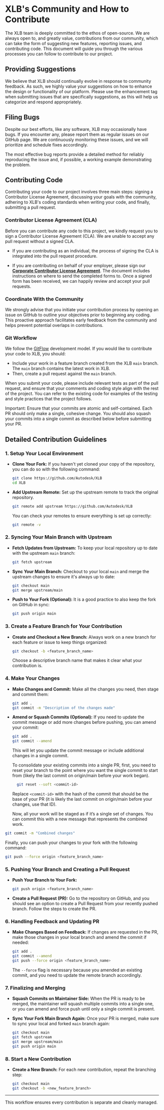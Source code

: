# XLB's Community and How to Contribute

The XLB team is deeply committed to the ethos of open-source. We are always open to, and greatly value, contributions from our community, which can take the form of suggesting new features, reporting issues, and contributing code. This document will guide you through the various processes you can follow to contribute to our project.

## Providing Suggestions

We believe that XLB should continually evolve in response to community feedback. As such, we highly value your suggestions on how to enhance the design or functionality of our platform. Please use the enhancement tag when submitting issues that are specifically suggestions, as this will help us categorize and respond appropriately.

## Filing Bugs

Despite our best efforts, like any software, XLB may occasionally have bugs. If you encounter any, please report them as regular issues on our GitHub page. We are continuously monitoring these issues, and we will prioritize and schedule fixes accordingly.

The most effective bug reports provide a detailed method for reliably reproducing the issue and, if possible, a working example demonstrating the problem.

## Contributing Code

Contributing your code to our project involves three main steps: signing a Contributor License Agreement, discussing your goals with the community, adhering to XLB's coding standards when writing your code, and finally, submitting a pull request.


### Contributor License Agreement (CLA)

Before you can contribute any code to this project, we kindly request you to sign a Contributor License Agreement (CLA). We are unable to accept any pull request without a signed CLA.

- If you are contributing as an individual, the process of signing the CLA is integrated into the pull request procedure.

- If you are contributing on behalf of your employer, please sign our [**Corporate Contributor License Agreement**](https://github.com/Autodesk/autodesk.github.io/releases/download/1.0/ADSK.Form.Corp.Contrib.Agmt.for.Open.Source.docx). The document includes instructions on where to send the completed forms to. Once a signed form has been received, we can happily review and accept your pull requests.

### Coordinate With the Community

We strongly advise that you initiate your contribution process by opening an issue on GitHub to outline your objectives prior to beginning any coding. This proactive approach facilitates early feedback from the community and helps prevent potential overlaps in contributions.

### Git Workflow

We follow the [GitFlow](http://nvie.com/posts/a-successful-git-branching-model/) development model. 
If you would like to contribute your code to XLB, you should:
- Include your work in a feature branch created from the XLB `main` branch. The `main` branch contains the latest work in XLB. 
- Then, create a pull request against the `main` branch.


When you submit your code, please include relevant tests as part of the pull request, and ensure that your comments and coding style align with the rest of the project. You can refer to the existing code for examples of the testing and style practices that the project follows.

Important: Ensure that your commits are atomic and self-contained. Each PR should only make a single, cohesive change. You should also squash your commits into a single commit as described below before submitting your PR.

## Detailed Contribution Guidelines

### 1. Setup Your Local Environment

- **Clone Your Fork:**
  If you haven't yet cloned your copy of the repository, you can do so with the following command:

  ```bash
  git clone https://github.com/Autodesk/XLB
  cd XLB
  ```

- **Add Upstream Remote:** Set up the upstream remote to track the original repository.

  ```bash
  git remote add upstream https://github.com/Autodesk/XLB
  ```

  You can check your remotes to ensure everything is set up correctly:

  ```bash
  git remote -v
  ```

### 2. Syncing Your Main Branch with Upstream

- **Fetch Updates from Upstream:**
  To keep your local repository up to date with the upstream `main` branch:

  ```bash
  git fetch upstream
  ```

- **Sync Your Main Branch:**
  Checkout to your local `main` and merge the upstream changes to ensure it's always up to date:

  ```bash
  git checkout main
  git merge upstream/main
  ```

- **Push to Your Fork (Optional):**
  It is a good practice to also keep the fork on GitHub in sync:

  ```bash
  git push origin main
  ```

### 3. Create a Feature Branch for Your Contribution

- **Create and Checkout a New Branch:**
  Always work on a new branch for each feature or issue to keep things organized:
  ```bash
  git checkout -b <feature_branch_name>
  ```
  Choose a descriptive branch name that makes it clear what your contribution is.

### 4. Make Your Changes

- **Make Changes and Commit:**
  Make all the changes you need, then stage and commit them:

  ```bash
  git add .
  git commit -m "Description of the changes made"
  ```

- **Amend or Squash Commits (Optional):**
  If you need to update the commit message or add more changes before pushing, you can amend your commit:

  ```bash
  git add .
  git commit --amend
  ```

  This will let you update the commit message or include additional changes in a single commit.

  To consolidate your existing commits into a single PR, first, you need to reset your branch to the point where you want the single commit to start from (likely the last commit on origin/main before your work began).

  ```bash
    git reset --soft <commit-id>
  ```

  Replace `<commit-id>` with the hash of the commit that should be the base of your PR (it is likely the last commit on origin/main before your changes, use that ID).

  Now, all your work will be staged as if it’s a single set of changes. You can commit this with a new message that represents the combined work.

```bash
git commit -m "Combined changes"
```

Finally, you can push your changes to your fork with the following command:

```bash
git push --force origin <feature_branch_name>
```

### 5. Pushing Your Branch and Creating a Pull Request

- **Push Your Branch to Your Fork:**

  ```bash
  git push origin <feature_branch_name>
  ```

- **Create a Pull Request (PR):**
  Go to the repository on GitHub, and you should see an option to create a Pull Request from your recently pushed branch. Follow the steps to create the PR.

### 6. Handling Feedback and Updating PR

- **Make Changes Based on Feedback:**
  If changes are requested in the PR, make those changes in your local branch and amend the commit if needed:
  ```bash
  git add .
  git commit --amend
  git push --force origin <feature_branch_name>
  ```
  The `--force` flag is necessary because you amended an existing commit, and you need to update the remote branch accordingly.

### 7. Finalizing and Merging

- **Squash Commits on Maintainer Side:**
  When the PR is ready to be merged, the maintainer *will* squash multiple commits into a single one, or you can amend and force push until only a single commit is present.

- **Sync Your Fork Main Branch Again:**
  Once your PR is merged, make sure to sync your local and forked `main` branch again:

  ```bash
  git checkout main
  git fetch upstream
  git merge upstream/main
  git push origin main
  ```

### 8. Start a New Contribution

- **Create a New Branch:**
  For each new contribution, repeat the branching step:
  ```bash
  git checkout main
  git checkout -b <new_feature_branch>
  ```
---
This workflow ensures every contribution is separate and cleanly managed.
